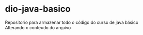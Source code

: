 # dio-java-basico
Repositorio para armazenar todo o código do curso de java básico
Alterando o conteudo do arquivo
